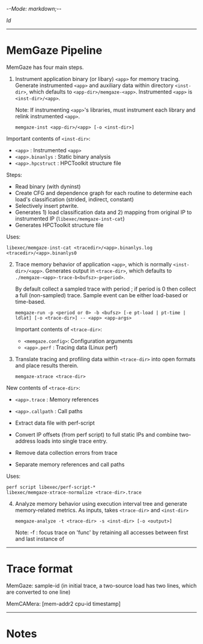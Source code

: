 -*-Mode: markdown;-*-

$Id$

-----------------------------------------------------------------------------
MemGaze Pipeline
=============================================================================

MemGaze has four main steps.

1. Instrument application binary (or libary) `<app>` for memory
   tracing. Generate instrumented `<app>` and auxiliary data within
   directory `<inst-dir>`, which defaults to
   `<app-dir>/memgaze-<app>`. Instrumented `<app>` is
   `<inst-dir>/<app>`.
   
   Note: If instrumenting `<app>`'s libraries, must instrument each
   library and relink instrumented `<app>`.

   ```
   memgaze-inst <app-dir>/<app> [-o <inst-dir>]
   ```

  Important contents of `<inst-dir>`:
  - `<app>`           : Instrumented `<app>`
  - `<app>.binanlys`  : Static binary analysis
  - `<app>.hpcstruct` : HPCToolkit structure file

  Steps:
  - Read binary (with dyninst)
  - Create CFG and dependence graph for each routine to determine each
    load's classification (strided, indirect, constant)
  - Selectively insert ptwrite.
  - Generates 1) load classification data and 2) mapping from original
    IP to instrumented IP (`libexec/memgaze-inst-cat`)
  - Generates HPCToolkit structure file

  Uses:
  ```
  libexec/memgaze-inst-cat <tracedir>/<app>.binanlys.log <tracedir>/<app>.binanlys0
  ```


2. Trace memory behavior of application `<app>`, which is normally
   `<inst-dir>/<app>`. Generates output in `<trace-dir>`, which
   defaults to `./memgaze-<app>-trace-b<bufsz>-p<period>`.

   By default collect a sampled trace with period <period>; if period
   is 0 then collect a full (non-sampled) trace. Sample event can be
   either load-based or time-based.

   ```
   memgaze-run -p <period or 0> -b <bufsz> [-e pt-load | pt-time | ldlat] [-o <trace-dir>] -- <app> <app-args>
   ```
   
   Important contents of `<trace-dir>`:
   - `<memgaze.config>`: Configuration arguments
   - `<app>.perf`      : Tracing data (Linux perf)

3. Translate tracing and profiling data within `<trace-dir>` into open
   formats and place results therein.

   ```
   memgaze-xtrace <trace-dir>
   ```

  New contents of `<trace-dir>`:
  - `<app>.trace`    : Memory references
  - `<app>.callpath` : Call paths

  - Extract data file with perf-script
  - Convert IP offsets (from perf script) to full static IPs and combine two-address loads into single trace entry.
  - Remove data collection errors from trace
  - Separate memory references and call paths
  
  Uses:
  ```
  perf script libexec/perf-script-*
  libexec/memgaze-xtrace-normalize <trace-dir>.trace
  ```


4. Analyze memory behavior using execution interval tree and generate
   memory-related metrics. As inputs, takes `<trace-dir>` and `<inst-dir>`

   ```
   memgaze-analyze -t <trace-dir> -s <inst-dir> [-o <output>]
   ```
  
   Note: -f <func>: focus trace on 'func' by retaining all accesses
   between first and last instance of <func>
  

-----------------------------------------------------------------------------
Trace format
=============================================================================

MemGaze:   <insn-pc> <mem-addr> <cpu-id> <timestamp> sample-id
  (in initial trace, a two-source load has two lines, which are converted to one line)


MemCAMera: <insn-pc> <mem-addr> <cpu-id> <timestamp> [mem-addr2 cpu-id timestamp]


-----------------------------------------------------------------------------
Notes
=============================================================================



